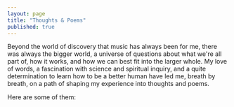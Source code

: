 ```yaml
---
layout: page
title: "Thoughts & Poems"
published: true
---
```


Beyond the world of discovery that music has always been for me, there was always the bigger world, a universe of questions about what we're all part of, how it works, and how we can best fit into the larger whole. My love of words, a fascination with science and spiritual inquiry, and a quite determination to learn how to be a better human have led me, breath by breath, on a path of shaping my experience into thoughts and poems.

Here are some of them: